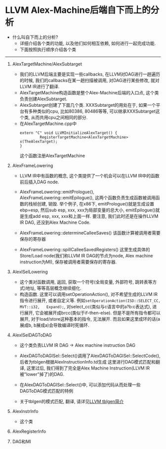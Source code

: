 # LLVM Alex-Machine后端自下而上的分析

- 什么叫自下而上的分析?
    - 详细介绍各个类的功能, 以及他们如何相互依赖, 如何进行一起完成功能.
    - 下面按照执行顺序介绍各个类
    
---
1. AlexTargetMachine/AlexSubtarget
    - 我们的LLVM后端主要是实现一些callbacks,
        在LLVM对DAG进行一趟遍历的时候, 我们的callbacks在某一趟扫描被调用, 
        对DAG进行某些修改, 就对LLVM IR进行了翻译.
    - AlexTargetMachine构造函数是整个Alex-Machine后端的入口点, 
        这个类负责创建AlexSubtarget. 
    - AlexSubtarget创建了下面几个类. XXXSubtarget的用处在于, 
        如果一个平台有多种类似的cpu, 比如80386, 80486等等, 
        可以继承XXXSubtarget这个类, 从而共用cpu之间相同的部分.
    - 在AlexTargetMachine.cpp中
        ```
        extern "C" void LLVMInitializeAlexTarget() {
                 RegisterTargetMachine<AlexTargetMachine> x(TheAlexTarget);
        }
        ```
        这个函数注册AlexTargetMachine
        
1. AlexFrameLowering
    - LLVM IR中有函数的概念, 
    这个类提供了一个机会可以在LLVM IR中的函数前后插入DAG node.
    
    - AlexFrameLowering::emitPrologue(), AlexFrameLowering::emitEpilogue(),
    这两个函数负责生成函数被调用函数的栈帧创建, 销毁. 举个例子, 在x86下, 
    emitPrologue()就是生成设置ebp=esp, 然后sub esp, xxx, xxx为局部变量的总大小,
    emitEpilogue()就是生成add esp, xxx, xxx和上面一样.
    要注意, 我们此时还是在操作LLVM IR DAG, 还没到Alex Machine Code.
    
    - AlexFrameLowering::determineCalleeSaves()
    该函数计算被调用者需要保存的寄存器
    
    - AlexFrameLowering::spillCalleeSavedRegisters()
    这里生成具体的Store/Load node(我们称LLVM IR DAG的节点为node, Alex machine instruction为MI), 
    保存被调用者需要保存的寄存器.
    
1. AlexISelLowering
    - 这个类对函数调用, 返回, 获取一个符号(全局变量, 外部符号, 跳转表等方式)地址, 等等高层概念继续细化.
    - 构造函数.
    这里可以调用setOperationAction(), 对不希望生成的LLVM IR指令进行展开, 或者自定义等.
    例如`setOperationAction(ISD::SELECT_CC, MVT::i32,   Expand);`, 对select_cc(类似与c语言中的a?b:c表达式), 进行展开,
    它会被展开成brcc(类似于if-then-else). 但是不是所有指令都可以展开, 对于load/store这种基本的指令, 无法展开.
    而且如果这里成环的话(a展成b, b展成a)会导致编译时死循环.

1. AlexISelDAGToDAG
    - 这个类负责LLVM IR DAG -> Alex machine instruction DAG
    
    - AlexDAGToDAGISel::Select()调用了AlexDAGToDAGISel::SelectCode(), 后者为tblgen根据AlexInstructionInfo.td生成
    这里进行DAG模式匹配和翻译, 这里过后, 我们得到了完全是Alex Machine Instruction(LLVM IR被"lower"掉了)的DAG.
    
    - 在AlexDAGToDAGISel::Select()中, 可以添加代码从而处理一些DAGToDAG模式匹配的特例

    - 关于tblgen的模式匹配, 翻译, 请详见[LLVM tblgen简介](llvm-tblgen.md)
    
1. AlexInstrInfo
    - 这个类


5. AlexRegisterInfo


6. DAG和MI